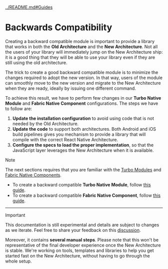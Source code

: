 [../README.md#Guides](../README.md#guides)

# Backwards Compatibility

Creating a backward compatible module is important to provide a library that works in both the **Old Architecture** and the **New Architecture**. Not all the users of your library will immediately jump on the New Architecture ship: it is a good thing that they will be able to use your library even if they are still using the old architecture.

The trick to create a good backward compatible module is to minimize the changes required to adopt the new version. In that way, users of the module can smoothly move to the new version and migrate to the New Architecture when they are ready, ideally by issuing one different command.

To achieve this result, we have to perform few changes in our **Turbo Native Module** and **Fabric Native Component** configurations. The steps we have to follow are:

1. **Update the installation configuration** to avoid using code that is not needed by the Old Architecture.
1. **Update the code** to support both architectures. Both Android and iOS build pipelines gives you mechanism to provide a library that will compile with the correct React Native Architecture.
1. **Configure the specs to load the proper implementation**, so that the JavaScript layer leverages the New Architecture when it is available.

> [!Note]
> The next sections requires that you are familiar with the [Turbo Modules](./turbo-modules.md) and [Fabric Native Components](./fabric-native-components.md).

- To create a backward compatible **Turbo Native Module**, follow [this guide](./backwards-compat-turbo-modules.md).
- To create a backward compatible **Fabric Native Component**, follow [this guide](./backwards-compat-fabric-component.md).

---

> [!IMPORTANT]
> This documentation is still experimental and details are subject to changes as we iterate.
> Feel free to share your feedback on this [discussion](https://github.com/reactwg/react-native-new-architecture/discussions/8).
>
> Moreover, it contains **several manual steps**. Please note that this won't be representative of the final developer experience once the New Architecture is stable. We're working on tools, templates and libraries to help you get started fast on the New Architecture, without having to go through the whole setup.
